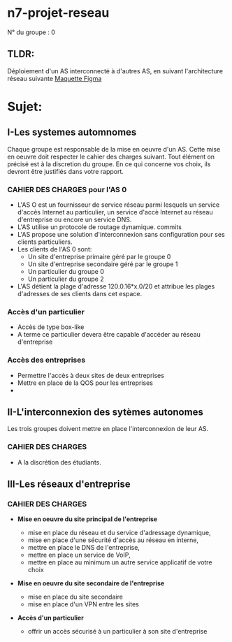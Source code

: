 # n7-projet-reseau
N° du groupe : 0
## TLDR:
Déploiement d'un AS interconnecté à d'autres AS, en suivant l'architecture réseau suivante
[Maquette Figma](https://www.figma.com/file/b7xy9bIjHuaDB5alhV0iat/Projet-R%C3%A9seau?node-id=0%3A1)

# Sujet:

## I-Les systemes automnomes
Chaque groupe est responsable de la mise en oeuvre d'un AS. Cette mise en oeuvre doit respecter le cahier des charges suivant. Tout élément on  précisé est à la discretion du groupe. En ce qui concerne vos choix, ils devront être justifiés dans votre rapport.

### CAHIER DES CHARGES pour l'AS 0
- L'AS O est un fournisseur de service réseau parmi lesquels un service d'accès Internet au particulier, un service d'accè Internet au réseau d'entreprise ou encore un service DNS.
- L'AS utilise un protocole de routage dynamique. commits 
- L'AS propose une solution d'interconnexion sans configuration pour ses clients particuliers.
- Les clients de l'AS 0 sont:
  - Un site d'entreprise primaire géré par le groupe 0
  - Un site d'entreprise secondaire géré par le groupe 1
  - Un particulier du groupe 0
  - Un particulier du groupe 2
- L'AS détient la plage d'adresse 120.0.16\*x.0/20 et attribue les plages d'adresses de ses clients dans cet espace.
### Accès d'un particulier
- Accès de type box-like
- A terme ce particulier devera être capable d'accéder au réseau d'entreprise
### Accès des entreprises
- Permettre l'accès à deux sites de deux entreprises 
- Mettre en place de la QOS pour les entreprises
- 
## II-L'interconnexion des sytèmes autonomes
Les trois groupes doivent mettre en place l'interconnexion de leur AS.

### CAHIER DES CHARGES
- A la discrétion des étudiants.

## III-Les réseaux d'entreprise
### CAHIER DES CHARGES
- **Mise en oeuvre du site principal de l'entreprise**
  - mise en place du réseau et du service d'adressage dynamique,
  - mise en place d'une sécurité d'accès au réseau en interne,
  - mettre en place le DNS de l'entreprise,
  - mettre en place un service de VoIP,
  - mettre en place au minimum un autre service applicatif  de votre choix

- **Mise en oeuvre du site secondaire de l'entreprise**
  - mise en place du site secondaire
  - mise en place d'un VPN entre les sites

- **Accès d'un particulier**
  - offrir un accès sécurisé à un particulier à son site d'entreprise

